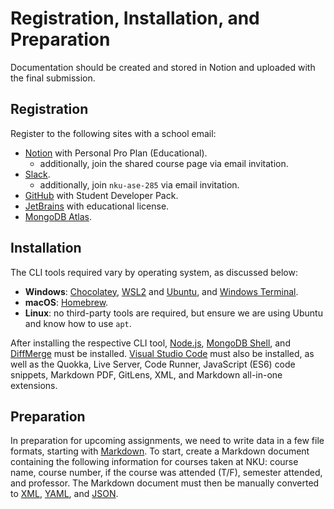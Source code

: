 # Registration, Installation, and Preparation

Documentation should be created and stored in Notion and uploaded with the final submission.

## Registration

Register to the following sites with a school email:

- [Notion](https://www.notion.so/) with Personal Pro Plan (Educational).
  - additionally, join the shared course page via email invitation.
- [Slack](https://slack.com/).
  - additionally, join `nku-ase-285` via email invitation.
- [GitHub](https://github.com/) with Student Developer Pack.
- [JetBrains](https://www.jetbrains.com/) with educational license.
- [MongoDB Atlas](https://www.mongodb.com/).

## Installation

The CLI tools required vary by operating system, as discussed below:

- **Windows**: [Chocolatey](https://chocolatey.org/), [WSL2](https://docs.microsoft.com/en-us/windows/wsl/install) and 
  [Ubuntu](https://www.microsoft.com/en-gb/p/ubuntu-2004-lts/9n6svws3rx71?activetab=pivot:overviewtab), and 
  [Windows Terminal](https://www.microsoft.com/en-us/p/windows-terminal/9n0dx20hk701?rtc=1&activetab=pivot:overviewtab).
- **macOS**: [Homebrew](https://brew.sh/).
- **Linux**: no third-party tools are required, but ensure we are using Ubuntu and know how to use `apt`.

After installing the respective CLI tool, [Node.js](https://nodejs.dev/), [MongoDB Shell](https://www.mongodb.com/try/download/shell),
and [DiffMerge](https://www.diffmerge.net/) must be installed. [Visual Studio Code](https://code.visualstudio.com/) must 
also be installed, as well as the Quokka, Live Server, Code Runner, JavaScript (ES6) code snippets, Markdown PDF, 
GitLens, XML, and Markdown all-in-one extensions.

## Preparation

In preparation for upcoming assignments, we need to write data in a few file formats, starting with [Markdown](https://markdown-it.github.io/).
To start, create a Markdown document containing the following information for courses taken at NKU: course name, course
number, if the course was attended (T/F), semester attended, and professor. The Markdown document must then be manually 
converted to [XML](https://developer.mozilla.org/en-US/docs/Web/XML/XML_introduction), [YAML](https://yaml.org/), and
[JSON](https://www.json.org/json-en.html).